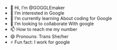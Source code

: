- 👋 Hi, I’m @GOGGLEmaker
- 👀 I’m interested in Google
- 🌱 I’m currently learning About coding for Google
- 💞️ I’m looking to collaborate With google
- 📫 How to reach me my number
- 😄 Pronouns: Trans She/her
- ⚡ Fun fact: I work for google
